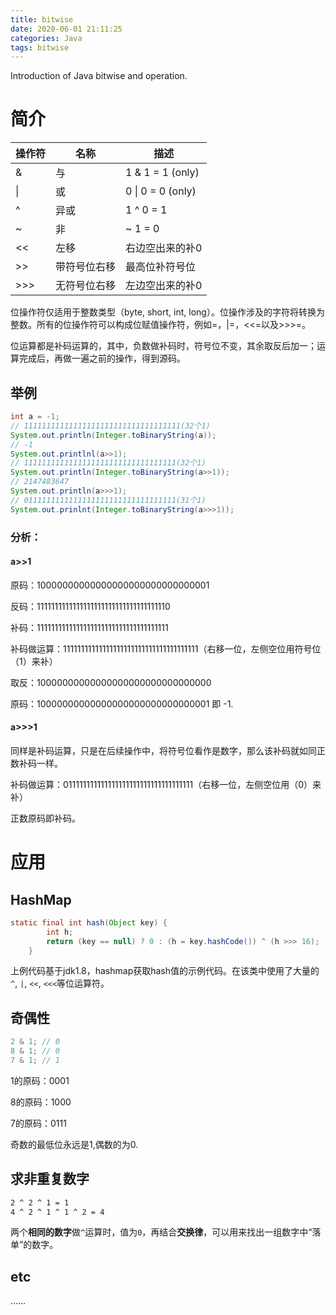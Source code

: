 ```yaml
---
title: bitwise
date: 2020-06-01 21:11:25
categories: Java
tags: bitwise
---
```


Introduction of Java bitwise and operation.

<!-- more -->

# 简介

| 操作符 | 名称         | 描述              |
| ------ | ------------ | ----------------- |
| &      | 与           | 1 & 1 = 1 (only)  |
| \|     | 或           | 0 \| 0 = 0 (only) |
| ^      | 异或         | 1 ^ 0 = 1         |
| ~      | 非           | ~ 1 = 0           |
| <<     | 左移         | 右边空出来的补0   |
| >>     | 带符号位右移 | 最高位补符号位    |
| >>>    | 无符号位右移 | 左边空出来的补0   |

位操作符仅适用于整数类型（byte, short, int, long）。位操作涉及的字符将转换为整数。所有的位操作符可以构成位赋值操作符，例如=，|=，<<=以及>>>=。

位运算都是补码运算的，其中，负数做补码时，符号位不变，其余取反后加一；运算完成后，再做一遍之前的操作，得到源码。

## 举例

```java
int a = -1;
// 11111111111111111111111111111111111(32个1)
System.out.println(Integer.toBinaryString(a));
// -1
System.out.printlnl(a>>1);
// 1111111111111111111111111111111111(32个1)
System.out.println(Integer.toBinaryString(a>>1));
// 2147483647
System.out.println(a>>>1);
// 0111111111111111111111111111111111(31个1)
System.out.prinlnt(Integer.toBinaryString(a>>>1));
```

### 分析：

#### a>>1

原码：10000000000000000000000000000001

反码：1111111111111111111111111111111111110

补码：1111111111111111111111111111111111111

补码做运算：11111111111111111111111111111111111111（右移一位，左侧空位用符号位（1）来补）

取反：10000000000000000000000000000000

原码：10000000000000000000000000000001 即 -1.

#### a>>>1

同样是补码运算，只是在后续操作中，将符号位看作是数字，那么该补码就如同正数补码一样。

补码做运算：011111111111111111111111111111111111（右移一位，左侧空位用（0）来补）

正数原码即补码。

# 应用

## HashMap

```java
static final int hash(Object key) {
        int h;
        return (key == null) ? 0 : (h = key.hashCode()) ^ (h >>> 16);
    }
```

上例代码基于jdk1.8，hashmap获取hash值的示例代码。在该类中使用了大量的`^`, `|`, `<<`, `<<<`等位运算符。

## 奇偶性

```java
2 & 1; // 0
8 & 1; // 0
7 & 1; // 1
```

1的原码：0001

8的原码：1000

7的原码：0111

奇数的最低位永远是1,偶数的为0.

## 求非重复数字

```markdown
2 ^ 2 ^ 1 = 1
4 ^ 2 ^ 1 ^ 1 ^ 2 = 4
```

两个**相同的数字**做`^`运算时，值为`0`，再结合**交换律**，可以用来找出一组数字中“落单”的数字。

## etc

……

